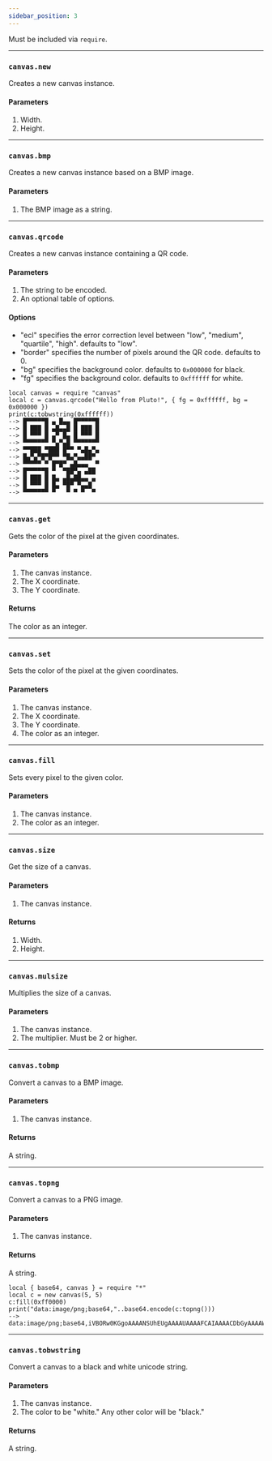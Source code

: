 ```yaml
---
sidebar_position: 3
---
```

Must be included via `require`.

---
### `canvas.new`
Creates a new canvas instance.
#### Parameters
1. Width.
2. Height.

---
### `canvas.bmp`
Creates a new canvas instance based on a BMP image.
#### Parameters
1. The BMP image as a string.

---
### `canvas.qrcode`
Creates a new canvas instance containing a QR code.
#### Parameters
1. The string to be encoded.
2. An optional table of options.
#### Options
- "ecl" specifies the error correction level between "low", "medium", "quartile", "high". defaults to "low".
- "border" specifies the number of pixels around the QR code. defaults to 0.
- "bg" specifies the background color. defaults to `0x000000` for black.
- "fg" specifies the background color. defaults to `0xffffff` for white.

```pluto
local canvas = require "canvas"
local c = canvas.qrcode("Hello from Pluto!", { fg = 0xffffff, bg = 0x000000 })
print(c:tobwstring(0xffffff))
--> █▀▀▀▀▀█ ▄ █▄▄ █▀▀▀▀▀█
--> █ ███ █ ▄█▄▄█ █ ███ █
--> █ ▀▀▀ █ ▄▀ █▄ █ ▀▀▀ █
--> ▀▀▀▀▀▀▀ ▀▄▀▄█ ▀▀▀▀▀▀▀
--> ▀▀███ ▀███ █▀▀ ▀▄█▄▀▄
--> █▄▀▄▀█▀█▀▀ ▀█▄▀▄▄██▀ 
--> ▀▀▀▀▀ ▀ █▀█▀ ▄█▄▄▄  ▀
--> █▀▀▀▀▀█ ▀  ▀██▀▄ ▄██ 
--> █ ███ █ █▄ ▄█▄██▄▄ ▄ 
--> █ ▀▀▀ █ █▄ ▀█▀ ▀▄▄█  
--> ▀▀▀▀▀▀▀ ▀   ▀ ▀ ▀  ▀ 
```

---
### `canvas.get`
Gets the color of the pixel at the given coordinates.
#### Parameters
1. The canvas instance.
2. The X coordinate.
3. The Y coordinate.
#### Returns
The color as an integer.

---
### `canvas.set`
Sets the color of the pixel at the given coordinates.
#### Parameters
1. The canvas instance.
2. The X coordinate.
3. The Y coordinate.
4. The color as an integer.

---
### `canvas.fill`
Sets every pixel to the given color.
#### Parameters
1. The canvas instance.
2. The color as an integer.

---
### `canvas.size`
Get the size of a canvas.
#### Parameters
1. The canvas instance.
#### Returns
1. Width.
1. Height.

---
### `canvas.mulsize`
Multiplies the size of a canvas.
#### Parameters
1. The canvas instance.
2. The multiplier. Must be 2 or higher.

---
### `canvas.tobmp`
Convert a canvas to a BMP image.
#### Parameters
1. The canvas instance.
#### Returns
A string.

---
### `canvas.topng`
Convert a canvas to a PNG image.
#### Parameters
1. The canvas instance.
#### Returns
A string.
```pluto
local { base64, canvas } = require "*"
local c = new canvas(5, 5)
c:fill(0xff0000)
print("data:image/png;base64,"..base64.encode(c:topng()))
--> data:image/png;base64,iVBORw0KGgoAAAANSUhEUgAAAAUAAAAFCAIAAAACDbGyAAAAW0lEQVQIHQFQAK//AP8AAP8AAP8AAP8AAP8AAAD/AAD/AAD/AAD/AAD/AAAA/wAA/wAA/wAA/wAA/wAAAP8AAP8AAP8AAP8AAP8AAAD/AAD/AAD/AAD/AAD/AAD9fBjo3iScjwAAAABJRU5ErkJggg==
```

---
### `canvas.tobwstring`
Convert a canvas to a black and white unicode string.
#### Parameters
1. The canvas instance.
2. The color to be "white." Any other color will be "black."
#### Returns
A string.
